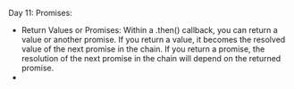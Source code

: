 Day 11: Promises:
- Return Values or Promises: Within a .then() callback, you can return a value or another promise. If you return a value, it becomes the resolved value of the next promise in the chain. If you return a promise, the resolution of the next promise in the chain will depend on the returned promise.
- 